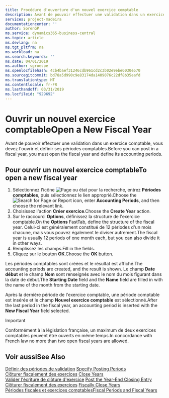 ```yaml
---
title: Procédure d'ouverture d'un nouvel exercice comptable
description: Avant de pouvoir effectuer une validation dans un exercice comptable, vous devez l'ouvrir et définir ses périodes comptables.
services: project-madeira
documentationcenter: ''
author: SorenGP
ms.service: dynamics365-business-central
ms.topic: article
ms.devlang: na
ms.tgt_pltfrm: na
ms.workload: na
ms.search.keywords: ''
ms.date: 04/01/2019
ms.author: sgroespe
ms.openlocfilehash: 4cb4baef31246cdb961cd2c3b02e9ebe6030e570
ms.sourcegitcommit: bd78a5d990c9e83174da1409076c22df8b35eafd
ms.translationtype: HT
ms.contentlocale: fr-FR
ms.lasthandoff: 03/31/2019
ms.locfileid: "929692"
---
```

# <a name="open-a-new-fiscal-year"></a><span data-ttu-id="948c4-103">Ouvrir un nouvel exercice comptable</span><span class="sxs-lookup"><span data-stu-id="948c4-103">Open a New Fiscal Year</span></span>
<span data-ttu-id="948c4-104">Avant de pouvoir effectuer une validation dans un exercice comptable, vous devez l'ouvrir et définir ses périodes comptables.</span><span class="sxs-lookup"><span data-stu-id="948c4-104">Before you can post in a fiscal year, you must open the fiscal year and define its accounting periods.</span></span>  

## <a name="to-open-a-new-fiscal-year"></a><span data-ttu-id="948c4-105">Pour ouvrir un nouvel exercice comptable</span><span class="sxs-lookup"><span data-stu-id="948c4-105">To open a new fiscal year</span></span>  

1.  <span data-ttu-id="948c4-106">Sélectionnez l'icône ![Page ou état pour la recherche](../../media/ui-search/search_small.png "Page ou état pour la recherche"), entrez **Périodes comptables**, puis sélectionnez le lien approprié.</span><span class="sxs-lookup"><span data-stu-id="948c4-106">Choose the ![Search for Page or Report](../../media/ui-search/search_small.png "Search for Page or Report icon") icon, enter **Accounting Periods**, and then choose the relevant link.</span></span>  
2.  <span data-ttu-id="948c4-107">Choisissez l'action **Créer exercice**.</span><span class="sxs-lookup"><span data-stu-id="948c4-107">Choose the **Create Year** action.</span></span>  
3.  <span data-ttu-id="948c4-108">Sur le raccourci **Options**, définissez la structure de l'exercice comptable.</span><span class="sxs-lookup"><span data-stu-id="948c4-108">On the **Options** FastTab, define the structure of the fiscal year.</span></span> <span data-ttu-id="948c4-109">Celui-ci est généralement constitué de 12 périodes d'un mois chacune, mais vous pouvez également le diviser autrement.</span><span class="sxs-lookup"><span data-stu-id="948c4-109">The fiscal year is usually 12 periods of one month each, but you can also divide it in other ways.</span></span>  
4.  <span data-ttu-id="948c4-110">Remplissez les champs.</span><span class="sxs-lookup"><span data-stu-id="948c4-110">Fill in the fields.</span></span>  
5.  <span data-ttu-id="948c4-111">Cliquez sur le bouton **OK**.</span><span class="sxs-lookup"><span data-stu-id="948c4-111">Choose the **OK** button.</span></span>  

<span data-ttu-id="948c4-112">Les périodes comptables sont créées et le résultat est affiché.</span><span class="sxs-lookup"><span data-stu-id="948c4-112">The accounting periods are created, and the result is shown.</span></span> <span data-ttu-id="948c4-113">Le champ **Date début** et le champ **Nom** sont renseignés avec le nom du mois figurant dans la date de début.</span><span class="sxs-lookup"><span data-stu-id="948c4-113">The **Starting Date** field and the **Name** field are filled in with the name of the month from the starting date.</span></span>  

<span data-ttu-id="948c4-114">Après la dernière période de l'exercice comptable, une période comptable est insérée et le champ **Nouvel exercice comptable** est sélectionné.</span><span class="sxs-lookup"><span data-stu-id="948c4-114">After the last period in the fiscal year, an accounting period is inserted with the **New Fiscal Year** field selected.</span></span>  

> [!IMPORTANT]  
>  <span data-ttu-id="948c4-115">Conformément à la législation française, un maximum de deux exercices comptables peuvent être ouverts en même temps.</span><span class="sxs-lookup"><span data-stu-id="948c4-115">In concordance with French law no more than two open fiscal years are allowed.</span></span>  

## <a name="see-also"></a><span data-ttu-id="948c4-116">Voir aussi</span><span class="sxs-lookup"><span data-stu-id="948c4-116">See Also</span></span>  
 <span data-ttu-id="948c4-117">[Définir des périodes de validation](how-to-specify-posting-periods.md) </span><span class="sxs-lookup"><span data-stu-id="948c4-117">[Specify Posting Periods](how-to-specify-posting-periods.md) </span></span>  
 <span data-ttu-id="948c4-118">[Clôturer fiscalement des exercices](how-to-close-years.md) </span><span class="sxs-lookup"><span data-stu-id="948c4-118">[Close Years](how-to-close-years.md) </span></span>  
 <span data-ttu-id="948c4-119">[Valider l'écriture de clôture d'exercice](how-to-post-the-year-end-closing-entry.md) </span><span class="sxs-lookup"><span data-stu-id="948c4-119">[Post the Year-End Closing Entry](how-to-post-the-year-end-closing-entry.md) </span></span>  
 <span data-ttu-id="948c4-120">[Clôturer fiscalement des exercices](how-to-fiscally-close-years.md) </span><span class="sxs-lookup"><span data-stu-id="948c4-120">[Fiscally Close Years](how-to-fiscally-close-years.md) </span></span>  
 [<span data-ttu-id="948c4-121">Périodes fiscales et exercices comptables</span><span class="sxs-lookup"><span data-stu-id="948c4-121">Fiscal Periods and Fiscal Years</span></span>](fiscal-periods-and-fiscal-years.md)
